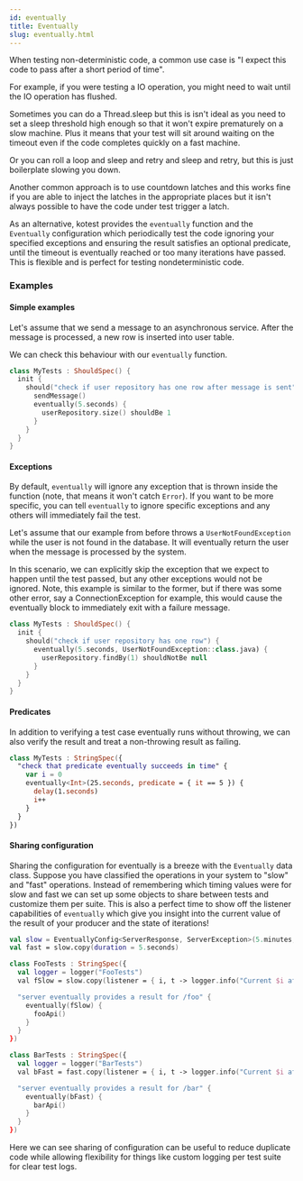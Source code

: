 ```yaml
---
id: eventually
title: Eventually
slug: eventually.html
---
```



When testing non-deterministic code, a common use case is "I expect this code to pass after a short period of time".

For example, if you were testing a IO operation, you might need to wait until the IO operation has flushed.

Sometimes you can do a Thread.sleep but this is isn't ideal as you need to set a sleep threshold high enough so that it
won't expire prematurely on a slow machine. Plus it means that your test will sit around waiting on the timeout even if
the code completes quickly on a fast machine.

Or you can roll a loop and sleep and retry and sleep and retry, but this is just boilerplate slowing you down.

Another common approach is to use countdown latches and this works fine if you are able to inject the latches in the
appropriate places but it isn't always possible to have the code under test trigger a latch.

As an alternative, kotest provides the `eventually` function and the `Eventually` configuration which periodically test
the code ignoring your specified exceptions and ensuring the result satisfies an optional predicate, until the timeout
is eventually reached or too many iterations have passed. This is flexible and is perfect for testing nondeterministic
code.


### Examples


#### Simple examples

Let's assume that we send a message to an asynchronous service.
After the message is processed, a new row is inserted into user table.

We can check this behaviour with our `eventually` function.

```kotlin
class MyTests : ShouldSpec() {
  init {
    should("check if user repository has one row after message is sent") {
      sendMessage()
      eventually(5.seconds) {
        userRepository.size() shouldBe 1
      }
    }
  }
}
```

#### Exceptions

By default, `eventually` will ignore any exception that is thrown inside the function (note, that means it won't catch `Error`).
If you want to be more specific, you can tell `eventually` to ignore specific exceptions and any others will immediately fail the test.

Let's assume that our example from before throws a `UserNotFoundException` while the user is not found in the database.
It will eventually return the user when the message is processed by the system.

In this scenario, we can explicitly skip the exception that we expect to happen until the test passed, but any other exceptions would
not be ignored. Note, this example is similar to the former, but if there was some other error, say a ConnectionException for example, this would cause
the eventually block to immediately exit with a failure message.


```kotlin
class MyTests : ShouldSpec() {
  init {
    should("check if user repository has one row") {
      eventually(5.seconds, UserNotFoundException::class.java) {
        userRepository.findBy(1) shouldNotBe null
      }
    }
  }
}
```



#### Predicates

In addition to verifying a test case eventually runs without throwing, we can also verify the result and treat a non-throwing result as failing.

```kotlin
class MyTests : StringSpec({
  "check that predicate eventually succeeds in time" {
    var i = 0
    eventually<Int>(25.seconds, predicate = { it == 5 }) {
      delay(1.seconds)
      i++
    }
  }
})
```

#### Sharing configuration

Sharing the configuration for eventually is a breeze with the `Eventually` data class. Suppose you have classified the operations in your
system to "slow" and "fast" operations. Instead of remembering which timing values were for slow and fast we can set up some objects to share between tests
and customize them per suite. This is also a perfect time to show off the listener capabilities of `eventually` which give you insight
into the current value of the result of your producer and the state of iterations!

```kotlin
val slow = EventuallyConfig<ServerResponse, ServerException>(5.minutes, interval = 25.milliseconds.fibonacci(), exceptionClass = ServerException::class)
val fast = slow.copy(duration = 5.seconds)

class FooTests : StringSpec({
  val logger = logger("FooTests")
  val fSlow = slow.copy(listener = { i, t -> logger.info("Current $i after {${t.times} attempts")})

  "server eventually provides a result for /foo" {
    eventually(fSlow) {
      fooApi()
    }
  }
})

class BarTests : StringSpec({
  val logger = logger("BarTests")
  val bFast = fast.copy(listener = { i, t -> logger.info("Current $i after {${t.times} attempts")})

  "server eventually provides a result for /bar" {
    eventually(bFast) {
      barApi()
    }
  }
})

```

Here we can see sharing of configuration can be useful to reduce duplicate code while allowing flexibility for things like
custom logging per test suite for clear test logs.
